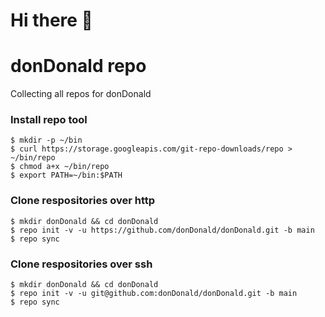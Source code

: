 # Hi there 👋

# donDonald repo
Collecting all repos for donDonald




### Install repo tool
```
$ mkdir -p ~/bin
$ curl https://storage.googleapis.com/git-repo-downloads/repo > ~/bin/repo
$ chmod a+x ~/bin/repo
$ export PATH=~/bin:$PATH
```




### Clone respositories over http
```
$ mkdir donDonald && cd donDonald
$ repo init -v -u https://github.com/donDonald/donDonald.git -b main
$ repo sync
```




### Clone respositories over ssh
```
$ mkdir donDonald && cd donDonald
$ repo init -v -u git@github.com:donDonald/donDonald.git -b main
$ repo sync
```




